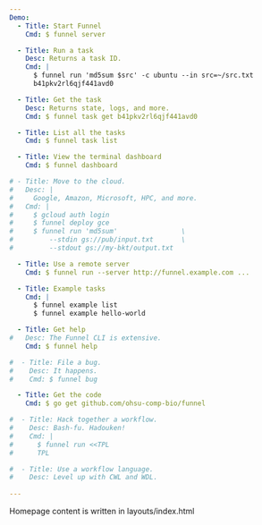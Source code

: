 ```yaml
---
Demo:
  - Title: Start Funnel
    Cmd: $ funnel server

  - Title: Run a task
    Desc: Returns a task ID.
    Cmd: |
      $ funnel run 'md5sum $src' -c ubuntu --in src=~/src.txt
      b41pkv2rl6qjf441avd0

  - Title: Get the task
    Desc: Returns state, logs, and more.
    Cmd: $ funnel task get b41pkv2rl6qjf441avd0

  - Title: List all the tasks
    Cmd: $ funnel task list

  - Title: View the terminal dashboard
    Cmd: $ funnel dashboard

# - Title: Move to the cloud.
#   Desc: |
#     Google, Amazon, Microsoft, HPC, and more.
#   Cmd: |
#     $ gcloud auth login
#     $ funnel deploy gce
#     $ funnel run 'md5sum'                \
#         --stdin gs://pub/input.txt       \
#         --stdout gs://my-bkt/output.txt

  - Title: Use a remote server
    Cmd: $ funnel run --server http://funnel.example.com ...

  - Title: Example tasks
    Cmd: |
      $ funnel example list
      $ funnel example hello-world

  - Title: Get help
#   Desc: The Funnel CLI is extensive.
    Cmd: $ funnel help

#  - Title: File a bug.
#    Desc: It happens.
#    Cmd: $ funnel bug

  - Title: Get the code
    Cmd: $ go get github.com/ohsu-comp-bio/funnel

#  - Title: Hack together a workflow.
#    Desc: Bash-fu. Hadouken!
#    Cmd: |
#      $ funnel run <<TPL
#      TPL

#  - Title: Use a workflow language.
#    Desc: Level up with CWL and WDL.
    
---
```


Homepage content is written in layouts/index.html
